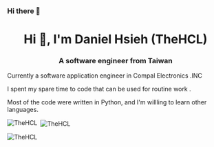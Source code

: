 ### Hi there 👋

<!--
**TheHCL/TheHCL** is a ✨ _special_ ✨ repository because its `README.md` (this file) appears on your GitHub profile.

Here are some ideas to get you started:

- 🔭 I’m currently working on ...
- 🌱 I’m currently learning ...
- 👯 I’m looking to collaborate on ...
- 🤔 I’m looking for help with ...
- 💬 Ask me about ...
- 📫 How to reach me: ...
- 😄 Pronouns: ...
- ⚡ Fun fact: ...
-->

<h1 align="center">Hi 👋, I'm Daniel Hsieh (TheHCL)</h1>

<h3 align="center">A software engineer from Taiwan</h3>



Currently a software application engineer in Compal Electronics .INC

I spent my spare time to code that can be used for routine work .

Most of the code were written in Python, and I'm willling to learn other languages.

<p><img align="left" src="https://github-readme-stats.vercel.app/api/top-langs?username=TheHCL&show_icons=true&locale=en&layout=compact&exclude_repo=Tetris" alt="TheHCL" /></p>
<p>&nbsp;<img align="center" src="https://github-readme-stats.vercel.app/api?username=TheHCL&show_icons=true&locale=en&count_private=true" alt="TheHCL" /></p>
<p><img align="center" src="https://github-readme-streak-stats.herokuapp.com/?user=TheHCL&" alt="TheHCL" /></p>
